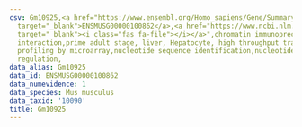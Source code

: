 ```yaml
---
csv: Gm10925,<a href="https://www.ensembl.org/Homo_sapiens/Gene/Summary?db=core;g=ENSMUSG00000100862"
  target="_blank">ENSMUSG00000100862</a>,<a href="https://www.ncbi.nlm.nih.gov/pubmed/23834426"
  target="_blank"><i class="fas fa-file"></i></a>",chromatin immunoprecipitation assay,direct
  interaction,prime adult stage, liver, Hepatocyte, high throughput transcription
  profiling by microarray,nucleotide sequence identification,nucleotide sequence identification,transcriptional
  regulation,
data_alias: Gm10925
data_id: ENSMUSG00000100862
data_numevidence: 1
data_species: Mus musculus
data_taxid: '10090'
title: Gm10925
---
```


